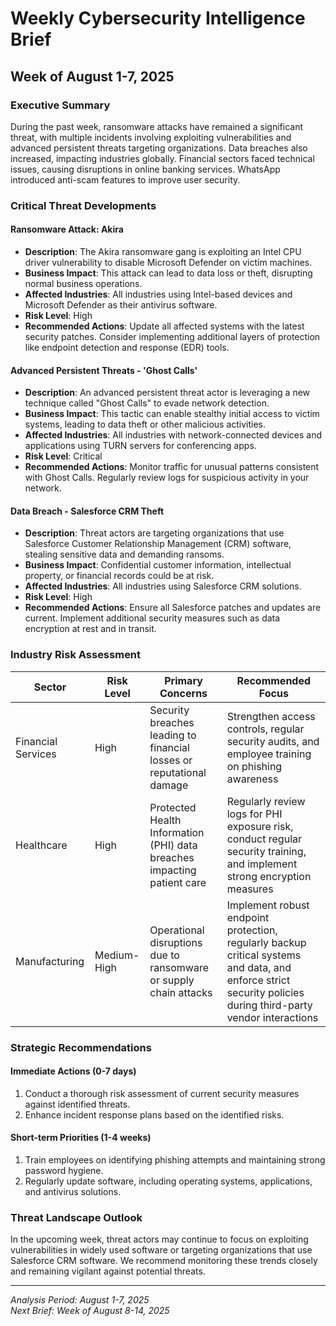 # Weekly Cybersecurity Intelligence Brief
## Week of August 1-7, 2025

### Executive Summary

During the past week, ransomware attacks have remained a significant threat, with multiple incidents involving exploiting vulnerabilities and advanced persistent threats targeting organizations. Data breaches also increased, impacting industries globally. Financial sectors faced technical issues, causing disruptions in online banking services. WhatsApp introduced anti-scam features to improve user security.

### Critical Threat Developments

#### Ransomware Attack: Akira
- **Description**: The Akira ransomware gang is exploiting an Intel CPU driver vulnerability to disable Microsoft Defender on victim machines.
- **Business Impact**: This attack can lead to data loss or theft, disrupting normal business operations.
- **Affected Industries**: All industries using Intel-based devices and Microsoft Defender as their antivirus software.
- **Risk Level**: High
- **Recommended Actions**: Update all affected systems with the latest security patches. Consider implementing additional layers of protection like endpoint detection and response (EDR) tools.

#### Advanced Persistent Threats - 'Ghost Calls'
- **Description**: An advanced persistent threat actor is leveraging a new technique called "Ghost Calls" to evade network detection.
- **Business Impact**: This tactic can enable stealthy initial access to victim systems, leading to data theft or other malicious activities.
- **Affected Industries**: All industries with network-connected devices and applications using TURN servers for conferencing apps.
- **Risk Level**: Critical
- **Recommended Actions**: Monitor traffic for unusual patterns consistent with Ghost Calls. Regularly review logs for suspicious activity in your network.

#### Data Breach - Salesforce CRM Theft
- **Description**: Threat actors are targeting organizations that use Salesforce Customer Relationship Management (CRM) software, stealing sensitive data and demanding ransoms.
- **Business Impact**: Confidential customer information, intellectual property, or financial records could be at risk.
- **Affected Industries**: All industries using Salesforce CRM solutions.
- **Risk Level**: High
- **Recommended Actions**: Ensure all Salesforce patches and updates are current. Implement additional security measures such as data encryption at rest and in transit.

### Industry Risk Assessment

| Sector | Risk Level | Primary Concerns | Recommended Focus |
|--------|------------|------------------|-------------------|
| Financial Services | High | Security breaches leading to financial losses or reputational damage | Strengthen access controls, regular security audits, and employee training on phishing awareness |
| Healthcare | High | Protected Health Information (PHI) data breaches impacting patient care | Regularly review logs for PHI exposure risk, conduct regular security training, and implement strong encryption measures |
| Manufacturing | Medium-High | Operational disruptions due to ransomware or supply chain attacks | Implement robust endpoint protection, regularly backup critical systems and data, and enforce strict security policies during third-party vendor interactions |

### Strategic Recommendations

#### Immediate Actions (0-7 days)
1. Conduct a thorough risk assessment of current security measures against identified threats.
2. Enhance incident response plans based on the identified risks.

#### Short-term Priorities (1-4 weeks)
1. Train employees on identifying phishing attempts and maintaining strong password hygiene.
2. Regularly update software, including operating systems, applications, and antivirus solutions.

### Threat Landscape Outlook

In the upcoming week, threat actors may continue to focus on exploiting vulnerabilities in widely used software or targeting organizations that use Salesforce CRM software. We recommend monitoring these trends closely and remaining vigilant against potential threats.

---
*Analysis Period: August 1-7, 2025*  
*Next Brief: Week of August 8-14, 2025*
